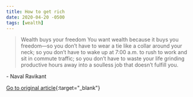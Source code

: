 ```yaml
---
title: How to get rich
date: 2020-04-20 -0500
tags: [wealth]
---
```


> Wealth buys your freedom You want wealth because it buys you freedom—so you don’t have to wear a tie like a collar around your neck; so you don’t have to wake up at 7:00 a.m. to rush to work and sit in commute traffic; so you don’t have to waste your life grinding productive hours away into a soulless job that doesn’t fulfill you.

\- Naval Ravikant

[Go to original article](https://nav.al/rich?utm_source=pronouncedjerry&utm_medium=blog&utm_campaign=posts){:target="_blank"}